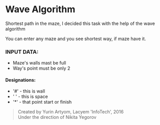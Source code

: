 # **Wave Algorithm**

Shortest path in the maze, I decided this task with the help of the wave algorithm

You can enter any maze and you see shortest way, if maze have it.
### INPUT DATA:
  - Maze's walls mast be full
  - Way's point must be only 2

#### Designations:
- '#' - this is wall
- ' ' - this is space
- '*' - that point start or finish

> Created by Yurin Artyom, Lacyem 'InfoTech', 2016  
> Under the direction of Nikita Yegorov
